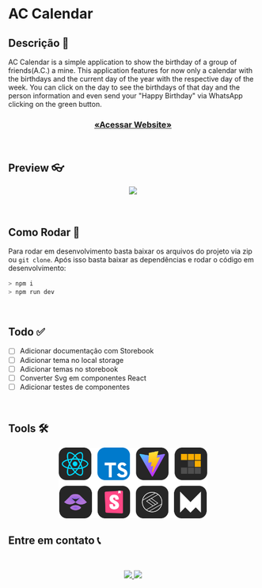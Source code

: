 # AC Calendar

## Descrição 📕

AC Calendar is a simple application to show the birthday of a group of friends(A.C.) a mine. This application features for now only a calendar with the birthdays and the current day of the year with the respective day of the week. You can click on the day to see the birthdays of that day and the person information and even send your "Happy Birthday" via WhatsApp clicking on the green button.

<h3 align="center">

<a href="ac-calendar.vercel.app" />

«Acessar Website»

</a>

</h3>

<br>

## Preview 👓

<p align="center">
<img src="./assets/Ac-Calendar-—-Mozilla-Firefox-2023-09-17-19-25-38.gif" width="650"/>
</p>

<br>

## Como Rodar 🚀

Para rodar em desenvolvimento basta baixar os arquivos do projeto via zip ou `git clone`. Após isso basta baixar as dependências e rodar o código em desenvolvimento:

```bash
> npm i
> npm run dev
```

<br>

## Todo ✅

-   [ ] Adicionar documentação com Storebook
-   [ ] Adicionar tema no local storage
-   [ ] Adicionar temas no storebook
-   [ ] Converter Svg em componentes React
-   [ ] Adicionar testes de componentes

<br>

## Tools 🛠

<p align="center">
<img src="./assets/stack-items.svg" width="300"/>
</p>

## Entre em contato 📞

<br>

<p align="center">
<a href="https://www.linkedin.com/in/luis-felipe-vanin-martins-5a5b38215">
<img src="https://img.shields.io/badge/-LinkedIn-black.svg?style=for-the-badge&logo=linkedin&colorB=blue">
</a>
<a href="mailto:luisfvanin2@gmail.com">
<img src="https://img.shields.io/badge/Gmail:%20luisfvanin2@gmail.com-D14836?style=for-the-badge&logo=gmail&logoColor=white">
</a>
